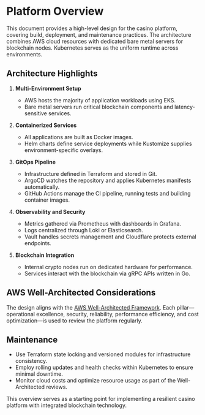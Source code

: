 # Platform Overview

This document provides a high-level design for the casino platform, covering build, deployment, and maintenance practices. The architecture combines AWS cloud resources with dedicated bare metal servers for blockchain nodes. Kubernetes serves as the uniform runtime across environments.

## Architecture Highlights

1. **Multi-Environment Setup**
   - AWS hosts the majority of application workloads using EKS.
   - Bare metal servers run critical blockchain components and latency-sensitive services.

2. **Containerized Services**
   - All applications are built as Docker images.
   - Helm charts define service deployments while Kustomize supplies environment-specific overlays.

3. **GitOps Pipeline**
   - Infrastructure defined in Terraform and stored in Git.
   - ArgoCD watches the repository and applies Kubernetes manifests automatically.
   - GitHub Actions manage the CI pipeline, running tests and building container images.

4. **Observability and Security**
   - Metrics gathered via Prometheus with dashboards in Grafana.
   - Logs centralized through Loki or Elasticsearch.
   - Vault handles secrets management and Cloudflare protects external endpoints.

5. **Blockchain Integration**
   - Internal crypto nodes run on dedicated hardware for performance.
   - Services interact with the blockchain via gRPC APIs written in Go.

## AWS Well-Architected Considerations

The design aligns with the [AWS Well-Architected Framework](https://aws.amazon.com/architecture/well-architected/). Each pillar—operational excellence, security, reliability, performance efficiency, and cost optimization—is used to review the platform regularly.

## Maintenance

- Use Terraform state locking and versioned modules for infrastructure consistency.
- Employ rolling updates and health checks within Kubernetes to ensure minimal downtime.
- Monitor cloud costs and optimize resource usage as part of the Well-Architected reviews.

This overview serves as a starting point for implementing a resilient casino platform with integrated blockchain technology.
